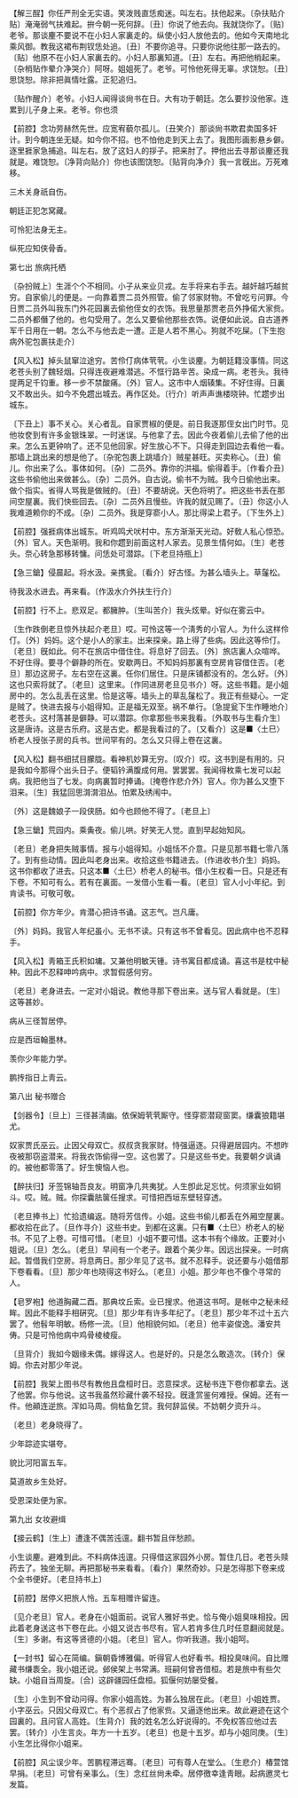 <!-- { "loadSidebar": true } -->
【解三酲】你任严刑全无实语。笑泼贱直恁痴迷。叫左右。扶他起来。〔杂扶贴介贴〕淹淹弱气扶难起。拚今朝一死何辞。〔丑〕你说了他去向。我就饶你了。〔贴〕老爷。那谈麈不要说不在小妇人家裏走的。纵使小妇人放他去的。他如今天南地北乘风御。教我这裙布荆钗恁处追。〔丑〕不要你追寻。只要你说他往那一路去的。〔贴〕他原不在小妇人家裏去的。小妇人那裏知道。〔丑〕左右。再把他梢起来。〔杂梢贴作晕介净哭介〕阿呀。姐姐死了。老爷。可怜他死得无辜。求饶恕。〔丑〕思饶恕。除非把眞情吐露。正犯追归。

〔贴作醒介〕老爷。小妇人闻得谈尙书在日。大有功于朝廷。怎么要抄没他家。连累到儿子身上来。老爷。你也须 

【前腔】念功劳赫然先世。应宽宥藐尔孤儿。〔丑笑介〕那谈尙书欺君卖国多奸计。到今朝连坐无疑。如今你不招。也不怕他走到天上去了。我图形画影悬乡僻。逐里捱家急捕追。叫左右。放了这妇人的拶子。把来肘了。押他出去寻那谈麈还我就是。难饶恕。〔净背向贴介〕你也该图饶恕。〔贴背向净介〕我一言旣出。万死难移。

三木关身祇自伤。

朝廷正犯怎窝藏。

可怜犯法身无主。

纵死应知侠骨香。 

第七出
旅病托栖

〔杂扮贼上〕生涯个个不相同。小子从来业贝戎。左手将来右手去。越奸越巧越贫穷。自家偷儿的便是。一向靠着贾二员外照管。偷了邻家财物。不曾吃亏问罪。今日贾二员外叫我东门外花园裏去偷他侄女的衣饰。我思量那贾老员外挣偌大家赀。二员外都僭了他的。也勾受用了。怎么又要偷他那些衣饰。说便如此说。自古道养军千日用在一朝。怎么不与他去走一遭。正是人若不黑心。狗就不吃屎。〔下生抱病外驼包裹扶走介〕 

【风入松】掉头鼠窜泣途穷。苦伶仃病体茕茕。小生谈麈。为朝廷籍没事情。同这老苍头别了魏轻烟。只得连夜避难潜逃。不恇行路辛苦。染成一病。老苍头。我待提两足千钧重。移一步不禁酸痛。〔外〕官人。这市中人烟辏集。不好住得。日裏又不敢出头。如今不免趱出城去。再作区处。〔行介〕听声声谯楼晓钟。忙趱步出城东。

〔下丑上〕事不关心。关心者乱。自家贾椒的便是。前日我逐那侄女出门时节。见他妆奁到有许多金银珠翠。一时迷误。与他拿了去。因此今夜着偷儿去偷了他的出来。怎么五更钟响了。还不见他回家。好生放心不下。只得走到园边去看他一看。那墙上跳出来的想是他了。〔杂驼包裹上跳墙介〕贼星甚旺。买卖称心。〔丑〕偷儿。你出来了么。事体如何。〔杂〕二员外。靠你的洪福。偷得着手。〔作看介丑〕这些书偷他出来做甚么。〔杂〕二员外。自古说。偷书不为贼。我今日偷他出来。做个指实。省得人骂我是做贼的。〔丑〕不要胡说。天色将明了。把这些书丢在那间空屋裏。我们快些回去。〔杂〕二员外且慢些。许我的就见赐了。〔丑〕你这小人我难道赖你的不成。〔杂〕二员外。我是穿窬小人。那比得梁上君子。〔下生外上〕 

【前腔】强捱病体出城东。听鸡鸣犬吠村中。东方渐渐天光动。好敎人私心惊恐。〔外〕官人。天色渐明。我和你趱到前面这村人家去。见景生情何如。〔生〕老苍头。奈心转急那移转慵。问恁处可潜踪。〔下老旦持甁上〕 

【急三鎗】侵晨起。将水汲。亲携瓮。〔看介〕好古怪。为甚么墙头上。草鬔松。

待我汲水进去。再来看。〔作汲水介外扶生行介〕 

【前腔】行不上。悲双足。都臃肿。〔生叫苦介〕我头炫晕。好似在雾云中。

〔生作跌倒老旦惊外扶起介老旦〕哎。可怜这等一个淸秀的小官人。为什么这样伶仃。〔外〕妈妈。这个是小人的家主。出来探亲。路上得了些病。因此这等伶仃。〔老旦〕旣如此。何不在旅店中借住住。将息好了回去。〔外〕旅店裏人众喧哗。不好住得。要寻个僻静的所在。安歇两日。不知妈妈那裏有空房肯容借住否。〔老旦〕那边这房子。左右空在这裏。任你们居住。只是床铺都没有的。怎么好。〔外〕这也只索将就了。〔老旦〕这里来。〔作同进房老旦见书介〕呀。这些书籍。是小姐房中的。怎么乱丢在这里。恰是这等。墙头上的草乱鬔松了。我正有些疑心。一定是贼了。快进去报与小姐得知。正是福无双至。祸不单行。〔急提瓮下生作睡地介〕老苍头。这村落甚是僻静。可以潜踪。你拿那些书来我看。〔外取书与生看介生〕这是唐诗。这是古乐府。这是古史。都是我看过的了。〔又看介〕这是■〈土巳〉桥老人授张子房的兵书。世间罕有的。怎么又只得上卷在这裏。 

【风入松】翻书细拭目朦胧。看神机妙算无穷。〔叹介〕哎。这书到是有用的。只是我如今那得个出头日子。便韬钤满腹成何用。罢罢罢。我闻得枚乘七发可以起病。我把他当了七发。向病裏暂时捧诵。〔掩卷作悲介外〕官人。你为甚么又堕下泪来。〔生〕我猛回思潸潸泪丛。怕累及绣闱中。

〔外〕这是魏娘子一段侠肠。如今也顾他不得了。〔老旦上〕 

【急三鎗】荒园内。乘夤夜。偷儿哄。好笑无人觉。直到早起始知风。

〔老旦〕老身把失贼事情。报与小姐得知。小姐恬不介意。只是见那书籍七零八落了。到有些动情。因此叫老身出来。收拾这些书籍进去。〔作进收书介生〕妈妈。这书你都收了进去。只这本■〈土巳〉桥老人的秘书。借小生权看一日。只是还有下卷。不知可有么。若有在裏面。一发借小生看一看。〔老旦〕官人小小年纪。到肯读书。可敬可敬。 

【前腔】你方年少。肯潜心把诗书诵。这志气。岂凡庸。

〔外〕妈妈。我官人年纪虽小。无书不读。只有这书不曾看见。因此病中也不忍释手。 

【风入松】靑箱王氏积如墉。又兼他明敏天锺。诗书寓目都成诵。喜这书是枕中秘种。因此不忍释呻吟病中。求暂假感何穷。

〔老旦〕老身进去。一定对小姐说。教他寻那下卷出来。送与官人看就是。〔生〕这等甚妙。 

病从三径暂居停。

应是西垣翰墨林。

羡你少年能力学。

鹏抟指日上靑云。 

第八出
秘书赠合

【剑器令】〔旦上〕三径甚淸幽。依保姆茕茕厮守。怪穿窬潜窥窗窦。缣囊狼籍堪尤。

奴家贾氏巫云。止因父母双亡。叔叔贪我家财。恃强逼逐。只得避居园内。不想昨夜被那窃盗潜来。将我衣饰偷得一空。这也罢了。只是这些书史。我要朝夕讽诵的。被他都零落了。好生懊恼人也。 

【醉扶归】牙签锦轴吾良友。明窗净几共夷犹。人生卽此足忘忧。何须家业如铜斗。哎。贼。贼。你探囊胠箧任搜求。可惜把西垣东壁轻穿透。

〔老旦捧书上〕忙拾遗编返。随将芳信传。小姐。这些书偷儿都丢在外厢空屋裏。都收拾在此了。〔旦作寻介〕这些书史。到都在这裏。只有■〈土巳〉桥老人的秘书。不见了上卷。可惜可惜。〔老旦〕小姐不要可惜。这本书有个缘故。正要对小姐说。〔旦〕怎么。〔老旦〕早间有一个老子。跟着个美少年。因远出探亲。一时病起。暂借我们空房。将息两日。那少年见了这书。就不忍释手。说还要与小姐借那下卷看看。〔旦〕那少年也晓得这书好么。〔老旦〕小姐。那少年也不像个寻常的人。 

【皂罗袍】他道胸藏二酉。那典坟丘索。业已搜求。他道这书呵。是帐中之秘未经眸。因此不能释手相硏究。〔旦〕那少年有许多年纪了。〔老旦〕那少年不过十五六罢了。他髫年明敏。杨修一流。〔旦〕他相貌何如。〔老旦〕他丰姿俊逸。潘安共俦。只是可怜他病中鸡骨棱棱瘦。

〔旦背介〕我如今姻缘未偶。嫁得这人。也是好的。只是怎么敢造次。〔转介〕保姆。你去对那少年说。 

【前腔】我架上图书尽有教他且盘桓时日。恣意探求。这秘书连下卷你都拿去。送了他罢。你与他说。这书我虽然珍藏什袭不轻投。旣逢赏鉴何难授。保姆。还有一件。他顚连逆旅。浑如马周。倘枯鱼乞贷。我何辞监侯。不妨朝夕资升斗。

〔老旦〕老身晓得了。 

少年踪迹实堪夸。

貌比河阳富五车。

莫道故乡生处好。

受恩深处便为家。 

第九出
女妆避缉

【接云鹤】〔生上〕遭逢不偶苦迍邅。翻书暂且伴愁颜。

小生谈麈。避难到此。不料病体迍邅。只得借这家园外小房。暂住几日。老苍头赎药去了。独坐无聊。再把那秘书来看看。〔看介〕果然奇妙。只是怎得那下卷来成个全书便好。〔老旦持书上〕 

【前腔】居停义把旅人怜。五车相赠许留连。

〔见介老旦〕官人。老身在小姐面前。说官人雅好书史。恰与俺小姐臭味相投。因此着老身送这书下卷在此。小姐又说古书尽有。官人若肯多住几时任意翻阅就是。〔生〕多谢。有这等贤德的小姐。〔老旦〕官人。你听我道。我小姐呵。 

【一封书】留心在简编。鎭朝昏博雅偏。听得官人也好看书。相投臭味间。自比赠藏书缣袠全。我小姐还说。邺侯架上书常满。班嗣何曾吝借桓。若是旅中有些欠缺。小姐自当周旋。〔合〕这辟疆园任盘桓。狐偃何妨屡受餐。

〔生〕小生到不曾动问得。你家小姐高姓。为甚么独居在此。〔老旦〕小姐姓贾。小字巫云。只因父母双亡。有个恶叔占了他家赀。又逼逐他出来。故此避迹在这个园裏的。且问官人高姓。〔生背介〕我的姓名怎么好说得的。不免权答应他过去罢。〔转介〕小生言炎。年方一十五岁。〔老旦〕也是十五岁。却与小姐同庚。〔生〕小生怎比得你小姐来。 

【前腔】风尘误少年。苦鹏程滞远骞。〔老旦〕可有尊人在堂么。〔生悲介〕椿萱馆早捐。〔老旦〕可曾有亲事么。〔生〕念红丝尙未牵。居停徼幸逢靑眼。起病邀灵七发篇。


